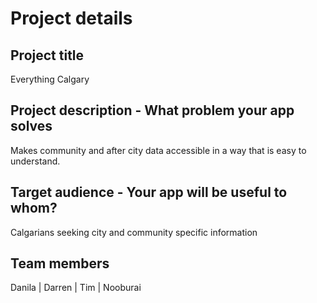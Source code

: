 # Project details

## Project title

Everything Calgary

## Project description - What problem your app solves

Makes community and after city data accessible in a way that is easy to understand.

## Target audience - Your app will be useful to whom?

Calgarians seeking city and community specific information

## Team members

Danila | Darren | Tim | Nooburai

